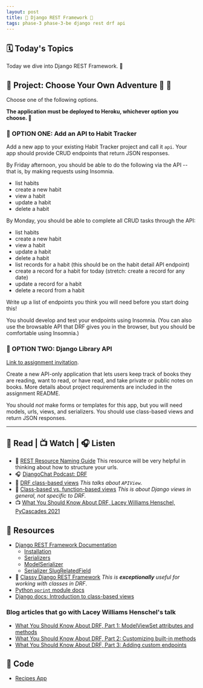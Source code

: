 ```yaml
---
layout: post
title: 🐻 Django REST Framework 🐻
tags: phase-3 phase-3-be django rest drf api
---
```


## 🗓️ Today's Topics

Today we dive into Django REST Framework. 🤿

## 🎯 Project: Choose Your Own Adventure 🐪 🐫

Choose one of the following options.

**The application must be deployed to Heroku, whichever option you choose. 🚀**

### 🐪 OPTION ONE: Add an API to Habit Tracker

Add a new app to your existing Habit Tracker project and call it `api`. Your app should provide CRUD endpoints that return JSON responses.

By Friday afternoon, you should be able to do the following via the API -- that is, by making requests using Insomnia.

- list habits
- create a new habit
- view a habit
- update a habit
- delete a habit

By Monday, you should be able to complete all CRUD tasks through the API:

- list habits
- create a new habit
- view a habit
- update a habit
- delete a habit
- list records for a habit (this should be on the habit detail API endpoint)
- create a record for a habit for today (stretch: create a record for any date)
- update a record for a habit
- delete a record from a habit

Write up a list of endpoints you think you will need before you start doing this!

You should develop and test your endpoints using Insomnia. (You can also use the browsable API that DRF gives you in the browser, but you should be comfortable using Insomnia.)

### 🐫 OPTION TWO: Django Library API

[Link to assignment invitation](https://classroom.github.com/a/9Gcfz3gY).

Create a new API-only application that lets users keep track of books they are reading, want to read, or have read, and take private or public notes on books. More details about project requirements are included in the assignment README.

You should _not_ make forms or templates for this app, but you will need models, urls, views, and serializers. You should use class-based views and return JSON responses.

___

## 📖 Read | 📺 Watch | 🎧 Listen

- 📖 [REST Resource Naming Guide](https://restfulapi.net/resource-naming/) This resource will be very helpful in thinking about how to structure your urls.
- 🎧 [DjangoChat Podcast: DRF](https://djangochat.com/episodes/django-rest-framework-qnTHpeNF)
- 📖 [DRF class-based views](https://www.django-rest-framework.org/api-guide/views/) _This talks about `APIView`_.
- 📖 [Class-based vs. function-based views](https://simpleisbetterthancomplex.com/article/2017/03/21/class-based-views-vs-function-based-views.html) _This is about Django views in general, not specific to DRF._
- 📺 [What You Should Know About DRF, Lacey Williams Henschel, PyCascades 2021](https://www.youtube.com/watch?v=06DJBu1zwoY)

## 🔖 Resources

- [Django REST Framework Documentation](https://www.django-rest-framework.org/)
    - [Installation](https://www.django-rest-framework.org/#installation)
    - [Serializers](https://www.django-rest-framework.org/api-guide/serializers/)
    - [ModelSerializer](https://www.django-rest-framework.org/api-guide/serializers/#modelserializer)
    - [Serializer SlugRelatedField](https://www.django-rest-framework.org/api-guide/relations/#slugrelatedfield)
- 💜 [Classy Django REST Framework](http://www.cdrf.co/) _This is **exceptionally** useful for working with classes in DRF_.
- [Python `pprint` module docs](https://docs.python.org/3/library/pprint.html)
- [Django docs: Introduction to class-based views](https://docs.djangoproject.com/en/4.0/topics/class-based-views/intro/)

### Blog articles that go with Lacey Williams Henschel's talk

- [What You Should Know About DRF, Part 1: ModelViewSet attributes and methods](https://www.laceyhenschel.com/blog/2021/2/22/what-you-should-know-about-drf-part-1-modelviewset-attributes-and-methods)
- [What You Should Know About DRF, Part 2: Customizing built-in methods](https://www.laceyhenschel.com/blog/2021/2/23/what-you-should-know-about-drf-part-2-customizing-built-in-methods)
- [What You Should Know About DRF, Part 3: Adding custom endpoints](https://www.laceyhenschel.com/blog/2021/2/23/what-you-should-know-about-django-rest-framework-part-3-adding-custom-endpoints)

## 🦉 Code

- [Recipes App](https://github.com/Momentum-Team-13/example-django-recipes)
